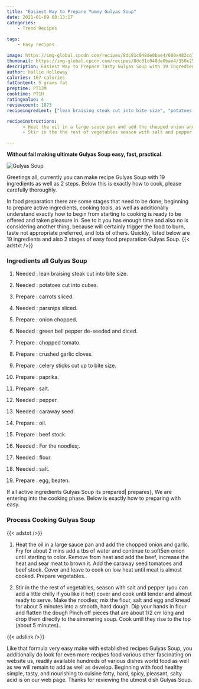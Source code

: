 ```yaml
---
title: "Easiest Way to Prepare Yummy Gulyas Soup"
date: 2021-01-09 08:13:17
categories:
    - Trend Recipes
    
tags:
    - Easy recipes

image: https://img-global.cpcdn.com/recipes/8dc81c048de0bae4/680x482cq70/gulyas-soup-recipe-main-photo.jpg
thumbnail: https://img-global.cpcdn.com/recipes/8dc81c048de0bae4/350x250cq70/gulyas-soup-recipe-main-photo.jpg
description: Easiest Way to Prepare Tasty Gulyas Soup with 19 ingredients and 2 stages of easy cooking.
author: Hallie Holloway
calories: 167 calories
fatContent: 5 grams fat
preptime: PT13M
cooktime: PT1H
ratingvalue: 4
reviewcount: 1873
recipeingredient: ["lean braising steak cut into bite size", "potatoes cut into cubes", "carrots sliced", "parsnips sliced", "onion chopped", "green bell pepper deseeded and diced", "chopped tomato", "crushed garlic cloves", "celery sticks cut up to bite size", "paprika", "salt", "pepper", "caraway seed", "oil", "beef stock", "For the noodles", "flour", "salt", "egg beaten"]

recipeinstructions: 
      - Heat the oil in a large sauce pan and add the chopped onion and garlic Fry for about 2 mins add a tbs of water and continue to soft5en onion until starting to color Remove from heat and add the beef increase the heat and sear meat to brown it Add the caraway seed tomatoes and beef stock Cover and leave to cook on low heat until meat is almost cooked Prepare vegetables 
      - Stir in the the rest of vegetables season with salt and pepper you can add a little chilly if you like it hot cover and cook until tender and almost ready to serve Make the noodles mix the flour salt and egg and knead for about 5 minutes into a smooth hard dough Dip your hands in flour and flatten the dough Pinch off pieces that are about 12 cm long and drop them directly to the simmering soup Cook until they rise to the top about 5 minutes

---
```




**Without fail making ultimate Gulyas Soup easy, fast, practical**. 


![Gulyas Soup](https://img-global.cpcdn.com/recipes/8dc81c048de0bae4/680x482cq70/gulyas-soup-recipe-main-photo.jpg "Gulyas Soup")




Greetings all, currently you can make recipe Gulyas Soup with 19 ingredients as well as 2 steps. Below this is exactly how to cook, please carefully thoroughly.

In food preparation there are some stages that need to be done, beginning to prepare active ingredients, cooking tools, as well as additionally understand exactly how to begin from starting to cooking is ready to be offered and taken pleasure in. See to it you has enough time and also no is considering another thing, because will certainly trigger the food to burn, taste not appropriate preferred, and lots of others. Quickly, listed below are 19 ingredients and also 2 stages of easy food preparation Gulyas Soup.
{{< adstxt />}}

### Ingredients all Gulyas Soup


1. Needed  : lean braising steak cut into bite size.

1. Needed  : potatoes cut into cubes.

1. Prepare  : carrots sliced.

1. Needed  : parsnips sliced.

1. Prepare  : onion chopped.

1. Needed  : green bell pepper de-seeded and diced.

1. Prepare  : chopped tomato.

1. Prepare  : crushed garlic cloves.

1. Prepare  : celery sticks cut up to bite size.

1. Prepare  : paprika.

1. Prepare  : salt.

1. Needed  : pepper.

1. Needed  : caraway seed.

1. Prepare  : oil.

1. Prepare  : beef stock.

1. Needed  : For the noodles;.

1. Needed  : flour.

1. Needed  : salt.

1. Prepare  : egg, beaten.



If all active ingredients Gulyas Soup its prepared| prepares}, We are entering into the cooking phase. Below is exactly how to preparing with easy.

### Process Cooking Gulyas Soup

{{< adstxt />}}


1. Heat the oil in a large sauce pan and add the chopped onion and garlic. Fry for about 2 mins add a tbs of water and continue to soft5en onion until starting to color. Remove from heat and add the beef, increase the heat and sear meat to brown it. Add the caraway seed tomatoes and beef stock. Cover and leave to cook on low heat until meat is almost cooked. Prepare vegetables..



1. Stir in the the rest of vegetables, season with salt and pepper (you can add a little chilly if you like it hot) cover and cook until tender and almost ready to serve. Make the noodles; mix the flour, salt and egg and knead for about 5 minutes into a smooth, hard dough. Dip your hands in flour and flatten the dough Pinch off pieces that are about 1/2 cm long and drop them directly to the simmering soup. Cook until they rise to the top (about 5 minutes)..





{{< adslink />}}

Like that formula very easy make with established recipes Gulyas Soup, you additionally do look for even more recipes food various other fascinating on website us, readily available hundreds of various dishes world food as well as we will remain to add as well as develop. Beginning with food healthy simple, tasty, and nourishing to cuisine fatty, hard, spicy, pleasant, salty acid is on our web page. Thanks for reviewing the utmost dish Gulyas Soup.
